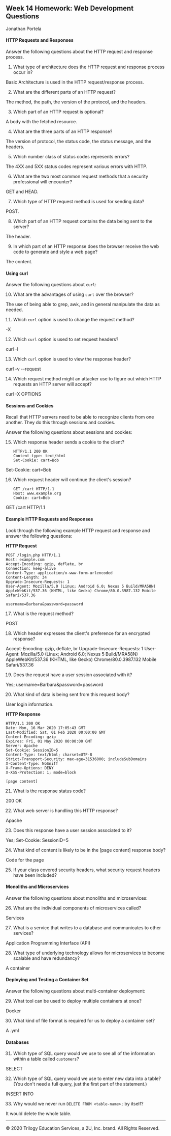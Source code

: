 ## Week 14 Homework: Web Development Questions 
Jonathan Portela



#### HTTP Requests and Responses



Answer the following questions about the HTTP request and response process.



1. What type of architecture does the HTTP request and response process occur in?

Basic Architecture is used in the HTTP request/response process.


2. What are the different parts of an HTTP request? 


The method, the path, the version of the protocol, and the headers.


3. Which part of an HTTP request is optional?


A body with the fetched resource.


4. What are the three parts of an HTTP response?


The version of protocol, the status code, the status message, and the headers.


5. Which number class of status codes represents errors?

The 4XX and 5XX status codes represent various errors with HTTP.


6. What are the two most common request methods that a security professional will encounter?

GET and HEAD.


7. Which type of HTTP request method is used for sending data?

POST.


8. Which part of an HTTP request contains the data being sent to the server?

The header.


9. In which part of an HTTP response does the browser receive the web code to generate and style a web page?

The content.


#### Using curl



Answer the following questions about `curl`:



10. What are the advantages of using `curl` over the browser?

The use of being able to grep, awk, and in general manipulate the data as needed.


11. Which `curl` option is used to change the request method?

-X


12. Which `curl` option is used to set request headers?

curl -I


13. Which `curl` option is used to view the response header?

curl -v --request


14. Which request method might an attacker use to figure out which HTTP requests an HTTP server will accept?

curl -X OPTIONS


#### Sessions and Cookies



Recall that HTTP servers need to be able to recognize clients from one another. They do this through sessions and cookies.



Answer the following questions about sessions and cookies:

15. Which response header sends a cookie to the client?

    ```HTTP
    HTTP/1.1 200 OK
    Content-type: text/html
    Set-Cookie: cart=Bob
    ```

Set-Cookie: cart=Bob



16. Which request header will continue the client's session?

    ```HTTP
    GET /cart HTTP/1.1
    Host: www.example.org
    Cookie: cart=Bob
    ```
 GET /cart HTTP/1.1

#### Example HTTP Requests and Responses



Look through the following example HTTP request and response and answer the following questions:



**HTTP Request**

```HTTP
POST /login.php HTTP/1.1
Host: example.com
Accept-Encoding: gzip, deflate, br
Connection: keep-alive
Content-Type: application/x-www-form-urlencoded
Content-Length: 34
Upgrade-Insecure-Requests: 1
User-Agent: Mozilla/5.0 (Linux; Android 6.0; Nexus 5 Build/MRA58N) AppleWebKit/537.36 (KHTML, like Gecko) Chrome/80.0.3987.132 Mobile Safari/537.36

username=Barbara&password=password
```

17. What is the request method?

POST


18. Which header expresses the client's preference for an encrypted response?

Accept-Encoding: gzip, deflate, br
Upgrade-Insecure-Requests: 1
User-Agent: Mozilla/5.0 (Linux; Android 6.0; Nexus 5 Build/MRA58N) AppleWebKit/537.36 (KHTML, like Gecko) Chrome/80.0.3987.132 Mobile Safari/537.36


19. Does the request have a user session associated with it?

Yes; 
username=Barbara&password=password


20. What kind of data is being sent from this request body?

User login information. 


**HTTP Response**

```HTTP
HTTP/1.1 200 OK
Date: Mon, 16 Mar 2020 17:05:43 GMT
Last-Modified: Sat, 01 Feb 2020 00:00:00 GMT
Content-Encoding: gzip
Expires: Fri, 01 May 2020 00:00:00 GMT
Server: Apache
Set-Cookie: SessionID=5
Content-Type: text/html; charset=UTF-8
Strict-Transport-Security: max-age=31536000; includeSubDomains
X-Content-Type: NoSniff
X-Frame-Options: DENY
X-XSS-Protection: 1; mode=block

[page content]
```

21. What is the response status code?

200 OK


22. What web server is handling this HTTP response?

Apache


23. Does this response have a user session associated to it?

Yes; Set-Cookie: SessionID=5


24. What kind of content is likely to be in the [page content] response body?

Code for the page


25. If your class covered security headers, what security request headers have been included?

#### Monoliths and Microservices



Answer the following questions about monoliths and microservices:

26. What are the individual components of microservices called?

Services


27. What is a service that writes to a database and communicates to other services?

Application Programming Interface (API)


28. What type of underlying technology allows for microservices to become scalable and have redundancy?

A container


#### Deploying and Testing a Container Set

Answer the following questions about multi-container deployment:

29. What tool can be used to deploy multiple containers at once?

Docker


30. What kind of file format is required for us to deploy a container set?

A .yml


#### Databases

31. Which type of SQL query would we use to see all of the information within a table called `customers`?

SELECT


32. Which type of SQL query would we use to enter new data into a table? (You don't need a full query, just the first part of the statement.)

INSERT INTO


33. Why would we never run `DELETE FROM <table-name>;` by itself?

It would delete the whole table.


---
© 2020 Trilogy Education Services, a 2U, Inc. brand. All Rights Reserved.  


